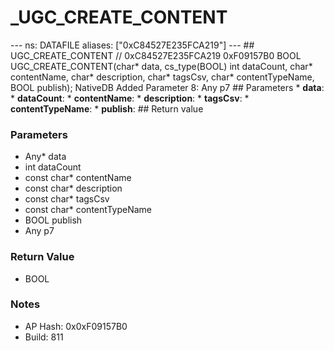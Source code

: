# _UGC_CREATE_CONTENT

--- ns: DATAFILE aliases: ["0xC84527E235FCA219"] --- ## UGC_CREATE_CONTENT  // 0xC84527E235FCA219 0xF09157B0 BOOL UGC_CREATE_CONTENT(char* data, cs_type(BOOL) int dataCount, char* contentName, char* description, char* tagsCsv, char* contentTypeName, BOOL publish);  NativeDB Added Parameter 8: Any p7  ## Parameters * **data**: * **dataCount**: * **contentName**: * **description**: * **tagsCsv**: * **contentTypeName**: * **publish**:  ## Return value

### Parameters
* Any* data
* int dataCount
* const char* contentName
* const char* description
* const char* tagsCsv
* const char* contentTypeName
* BOOL publish
* Any p7

### Return Value
* BOOL

### Notes
* AP Hash: 0x0xF09157B0
* Build: 811

